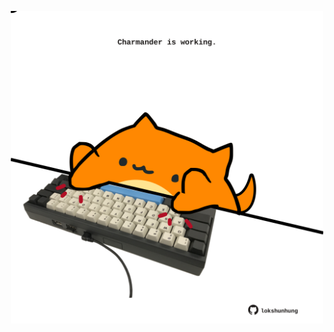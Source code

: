 <!-- built at 14/08/2021, 06:02:21 UTC -->
<p align="center">
  <img width="500" height="500" src="./ReadmeImage.svg">
</p>
